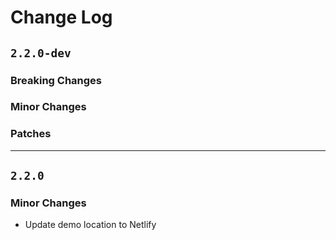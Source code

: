 # Change Log

## `2.2.0-dev`

### Breaking Changes

### Minor Changes

### Patches

---
## `2.2.0`

### Minor Changes
 - Update demo location to Netlify